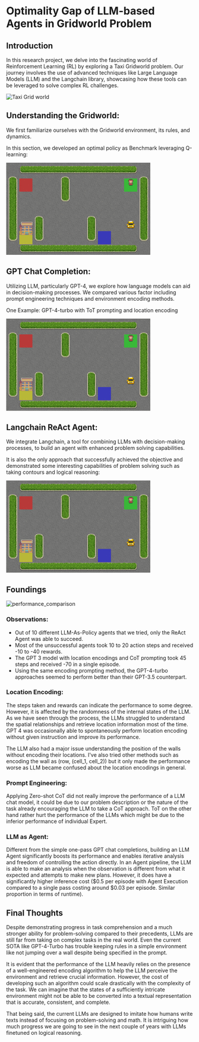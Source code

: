 # Optimality Gap of LLM-based Agents in Gridworld Problem

## Introduction
In this research project, we delve into the fascinating world of Reinforcement Learning (RL) by exploring a Taxi Gridworld problem. Our journey involves the use of advanced techniques like Large Language Models (LLM) and the Langchain library, showcasing how these tools can be leveraged to solve complex RL challenges.

![Taxi Grid world](https://gymnasium.farama.org/_images/taxi.gif)

## Understanding the Gridworld: 
We first familiarize ourselves with the Gridworld environment, its rules, and dynamics.

In this section, we developed an optimal policy as Benchmark leveraging Q-learning:

![Optimal Episode](https://github.com/XO-Appleton/RL-LLM-Optimality-Research/blob/main/outputs/optimal_episode.gif?raw=true)

## GPT Chat Completion: 
Utilizing LLM, particularly GPT-4, we explore how language models can aid in decision-making processes. We compared various
factor including prompt engineering techniques and environment encoding methods.

One Example: GPT-4-turbo with ToT prompting and location encoding

![GPT-4-turbo with ToT prompting and location encoding](https://github.com/XO-Appleton/RL-LLM-Optimality-Research/blob/main/outputs/gpt_4_tot_location_encoded.gif?raw=true)

## Langchain ReAct Agent: 
We integrate Langchain, a tool for combining LLMs with decision-making processes, to build an agent with enhanced problem solving capabilities.

It is also the only approach that successfully achieved the objective and demonstrated some interesting capabilities of problem solving such as taking contours and logical reasoning:

![GPT-4-turbo ReAct Agent](https://github.com/XO-Appleton/RL-LLM-Optimality-Research/blob/main/outputs/gpt_4_ReAcT_Agent.gif?raw=true)

## Foundings

![performance_comparison](https://github.com/XO-Appleton/RL-LLM-Optimality-Research/assets/41369365/15a521f5-b337-47e2-b99c-f1156520a2e3)

### Observations:
- Out of 10 different LLM-As-Policy agents that we tried, only the ReAct Agent was able to succeed.
- Most of the unsuccessful agents took 10 to 20 action steps and received -10 to -40 rewards.
- The GPT 3 model with location encodings and CoT prompting took 45 steps and received -70 in a single episode.
- Using the same encoding prompting method, the GPT-4-turbo approaches seemed to perform better than their GPT-3.5 counterpart.

### Location Encoding:
The steps taken and rewards can indicate the performance to some degree. However, it is affected by the randomness of the internal states of the LLM. As we have seen through the process, the LLMs struggled to understand the spatial relationships and retrieve location information most of the time. GPT 4 was occasionally able to spontaneously perform location encoding without given instruction and improve its performance.

The LLM also had a major issue understanding the position of the walls without encoding their locations. I've also tried other methods such as encoding the wall as (row, (cell_1, cell_2)) but it only made the performance worse as LLM became confused about the location encodings in general.
### Prompt Engineering:
Applying Zero-shot CoT did not really improve the performance of a LLM chat model, it could be due to our problem description or the nature of the task already encouraging the LLM to take a CoT approach. ToT on the other hand rather hurt the performance of the LLMs which might be due to the inferior performance of individual Expert.
### LLM as Agent:
Different from the simple one-pass GPT chat completions, building an LLM Agent significantly boosts its performance and enables iterative analysis and freedom of controlling the action directly. In an Agent pipeline, the LLM is able to make an analysis when the observation is different from what it expected and attempts to make new plans. However, it does have a significantly higher inference cost ($0.5 per episode with Agent Execution compared to a single pass costing around $0.03 per episode. Similar proportion in terms of runtime).

## Final Thoughts
Despite demonstrating progress in task comprehension and a much stronger ability for problem-solving compared to their precedents, LLMs are still far from taking on complex tasks in the real world. Even the current SOTA like GPT-4-Turbo has trouble keeping rules in a simple environment like not jumping over a wall despite being specified in the prompt.

It is evident that the performance of the LLM heavily relies on the presence of a well-engineered encoding algorithm to help the LLM perceive the environment and retrieve crucial information. However, the cost of developing such an algorithm could scale drastically with the complexity of the task. We can imagine that the states of a sufficiently intricate environment might not be able to be converted into a textual representation that is accurate, consistent, and complete.

That being said, the current LLMs are designed to imitate how humans write texts instead of focusing on problem-solving and math. It is intriguing how much progress we are going to see in the next couple of years with LLMs finetuned on logical reasoning.
